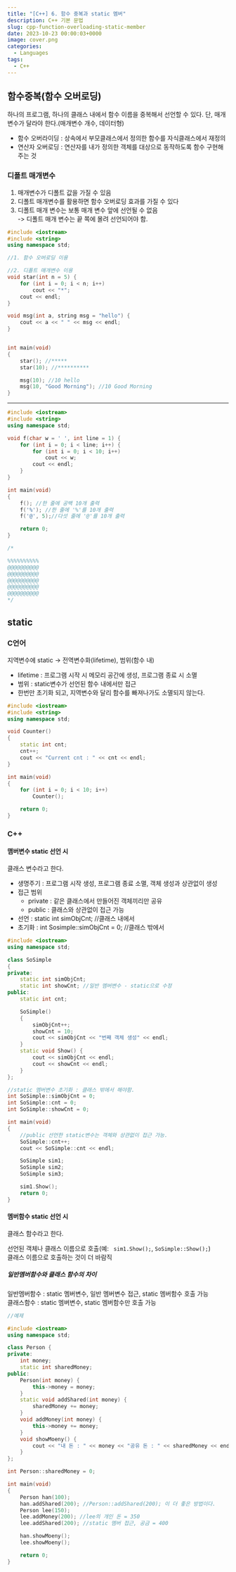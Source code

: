 ```yaml
---
title: "[C++] 6. 함수 중복과 static 멤버"
description: C++ 기본 문법
slug: cpp-function-overloading-static-member
date: 2023-10-23 00:00:03+0000
image: cover.png
categories:
  - Languages
tags:
  - C++
---
```


## 함수중복(함수 오버로딩)

하나의 프로그램, 하나의 클래스 내에서 함수 이름을 중복해서 선언할 수 있다. 단, 매개변수가 달라야 한다.(매개변수 개수, 데이터형)

- 함수 오버라이딩 : 상속에서 부모클래스에서 정의한 함수를 자식클래스에서 재정의
- 연산자 오버로딩 : 연산자를 내가 정의한 객체를 대상으로 동작하도록 함수 구현해 주는 것

### 디폴트 매개변수

1.  매개변수가 디폴트 값을 가질 수 있음
2.  디폴트 매개변수를 활용하면 함수 오버로딩 효과를 가질 수 있다
3.  디폴트 매개 변수는 보통 매개 변수 앞에 선언될 수 없음  
    \-> 디폴트 매개 변수는 끝 쪽에 몰려 선언되어야 함.

```C++
#include <iostream>
#include <string>
using namespace std;

//1. 함수 오버로딩 이용

//2. 디폴트 매개변수 이용
void star(int n = 5) {
	for (int i = 0; i < n; i++)
		cout << "*";
	cout << endl;
}

void msg(int a, string msg = "hello") {
	cout << a << " " << msg << endl;
}


int main(void)
{
	star(); //*****
	star(10); //**********

	msg(10); //10 hello
	msg(10, "Good Morning"); //10 Good Morning
}
```

---

```C++
#include <iostream>
#include <string>
using namespace std;

void f(char w = ' ', int line = 1) {
	for (int i = 0; i < line; i++) {
		for (int i = 0; i < 10; i++)
			cout << w;
		cout << endl;
	}
}

int main(void)
{
	f(); //한 줄에 공백 10개 출력
	f('%'); //한 줄에 '%'를 10개 출력
	f('@', 5);//다섯 줄에 '@'를 10개 출력

	return 0;
}

/*

%%%%%%%%%%
@@@@@@@@@@
@@@@@@@@@@
@@@@@@@@@@
@@@@@@@@@@
@@@@@@@@@@
*/
```

## static

### C언어

지역변수에 static -> 전역변수화(lifetime), 범위(함수 내)

- lifetime : 프로그램 시작 시 메모리 공간에 생성, 프로그램 종료 시 소멸
- 범위 : static변수가 선언된 함수 내에서만 접근
- 한번만 초기화 되고, 지역변수와 달리 함수를 빠져나가도 소멸되지 않는다.

```C++
#include <iostream>
#include <string>
using namespace std;

void Counter()
{
	static int cnt;
	cnt++;
	cout << "Current cnt : " << cnt << endl;
}

int main(void)
{
	for (int i = 0; i < 10; i++)
		Counter();

	return 0;
}
```

### C++

#### 맴버변수 static 선언 시

클래스 변수라고 한다.

- 생명주기 : 프로그램 시작 생성, 프로그램 종료 소멸, 객체 생성과 상관없이 생성
- 접근 범위
  - private : 같은 클래스에서 만들어진 객체끼리만 공유
  - public : 클래스와 상관없이 접근 가능
- 선언 : static int simObjCnt; //클래스 내에서
- 초기화 : int Sosimple::simObjCnt = 0; //클래스 밖에서

```C++
#include <iostream>
using namespace std;

class SoSimple
{
private:
	static int simObjCnt;
	static int showCnt; //일반 멤버변수 - static으로 수정
public:
	static int cnt;

	SoSimple()
	{
		simObjCnt++;
		showCnt = 10;
		cout << simObjCnt << "번째 객체 생성" << endl;
	}
	static void Show() {
		cout << simObjCnt << endl;
		cout << showCnt << endl;
	}
};

//static 멤버변수 초기화 : 클래스 밖에서 해야함.
int SoSimple::simObjCnt = 0;
int SoSimple::cnt = 0;
int SoSimple::showCnt = 0;

int main(void)
{
	//public 선언한 static변수는 객체와 상관없이 접근 가능.
	SoSimple::cnt++;
	cout << SoSimple::cnt << endl;

	SoSimple sim1;
	SoSimple sim2;
	SoSimple sim3;

	sim1.Show();
	return 0;
}
```

#### 멤버함수 static 선언 시

클래스 함수라고 한다.

선언된 객체나 클래스 이름으로 호출(예: ` sim1.Show();`, `SoSimple::Show();`)  
클래스 이름으로 호출하는 것이 더 바람직

##### 일반멤버함수와 클래스 함수의 차이

일반멤버함수 : static 멤버변수, 일반 멤버변수 접근, static 멤버함수 호출 가능  
클래스함수 : static 멤버변수, static 멤버함수만 호출 가능

```C++
//예제

#include <iostream>
using namespace std;

class Person {
private:
	int money;
	static int sharedMoney;
public:
	Person(int money) {
		this->money = money;
	}
	static void addShared(int money) {
		sharedMoney += money;
	}
	void addMoney(int money) {
		this->money += money;
	}
	void showMoeny() {
		cout << "내 돈 : " << money << "공유 돈 : " << sharedMoney << endl;
	}
};

int Person::sharedMoney = 0;

int main(void)
{
	Person han(100);
	han.addShared(200); //Person::addShared(200); 이 더 좋은 방법이다.
	Person lee(150);
	lee.addMoney(200); //lee의 개인 돈 = 350
	lee.addShared(200); //static 멤버 접근, 공금 = 400

	han.showMoeny();
	lee.showMoeny();

	return 0;
}
```

